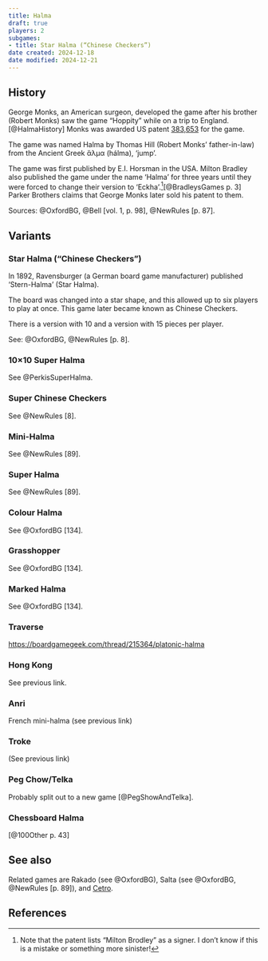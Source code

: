 ```yaml
---
title: Halma
draft: true
players: 2
subgames:
- title: Star Halma (“Chinese Checkers”)
date created: 2024-12-18
date modified: 2024-12-21
---
```


## History

George Monks, an American surgeon, developed the game after his brother (Robert Monks) saw the game “Hoppity” while on a trip to England.[@HalmaHistory] Monks was awarded US patent [383,653](https://patents.google.com/patent/US383653A) for the game.

The game was named Halma by Thomas Hill (Robert Monks’ father-in-law) from the Ancient Greek <span lang="el-polyton">ἅλμα</span> (<span lang="el-polyton-Latn">hálma</span>), ‘jump’.

The game was first published by E.I. Horsman in the USA. Milton Bradley also published the game under the name ‘Halma’ for three years until they were forced to change their version to ‘Eckha’.[^brodley][@BradleysGames p. 3] Parker Brothers claims that George Monks later sold his patent to them.

[^brodley]: Note that the patent lists “Milton Brodley” as a signer. I don’t know if this is a mistake or something more sinister!

Sources: @OxfordBG, @Bell [vol. 1, p. 98], @NewRules [p. 87].

## Variants

### Star Halma (“Chinese Checkers”)

In 1892, Ravensburger (a German board game manufacturer) published ‘<span lang="de" class="noun">Stern-Halma</span>’ (Star Halma).

The board was changed into a star shape, and this allowed up to six players to play at once. This game later became known as Chinese Checkers.

There is a version with 10 and a version with 15 pieces per player.

See: @OxfordBG, @NewRules [p. 8].

### 10&times;10 Super Halma

See @PerkisSuperHalma.

### Super Chinese Checkers

See @NewRules [8].

### Mini-Halma

See @NewRules [89].

### Super Halma

See @NewRules [89].

### Colour Halma

See @OxfordBG [134].

### Grasshopper

See @OxfordBG [134].

### Marked Halma

See @OxfordBG [134].

### Traverse

https://boardgamegeek.com/thread/215364/platonic-halma


### Hong Kong

See previous link.

### Anri

French mini-halma (see previous link)

### Troke

(See previous link)

### Peg Chow/Telka

Probably split out to a new game [@PegShowAndTelka].

### Chessboard Halma

[@100Other p. 43]

## See also

Related games are Rakado (see @OxfordBG), Salta (see @OxfordBG, @NewRules [p. 89]), and [Cetro](games/cetro/cetro.md).

## References
